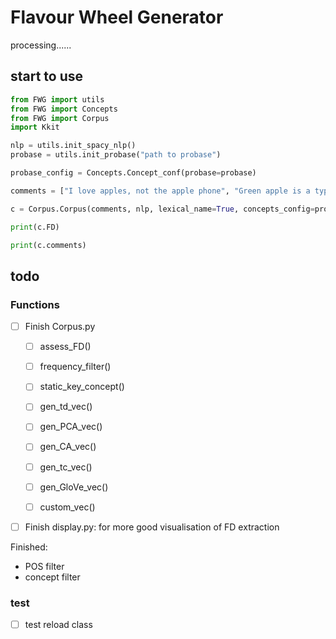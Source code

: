 # Flavour Wheel Generator

processing......

## start to use

```python
from FWG import utils
from FWG import Concepts
from FWG import Corpus
import Kkit

nlp = utils.init_spacy_nlp()
probase = utils.init_probase("path to probase")

probase_config = Concepts.Concept_conf(probase=probase)

comments = ["I love apples, not the apple phone", "Green apple is a type of apple", "Apple is a kind of fuits, I like apple, I love apple"]

c = Corpus.Corpus(comments, nlp, lexical_name=True, concepts_config=probase_config)

print(c.FD)

print(c.comments)
```

## todo

### Functions

- [ ] Finish Corpus.py

  - [ ] assess_FD()

  - [ ] frequency_filter()

  - [ ] static_key_concept()

  - [ ] gen_td_vec()

  - [ ] gen_PCA_vec()

  - [ ] gen_CA_vec()

  - [ ] gen_tc_vec()

  - [ ] gen_GloVe_vec()

  - [ ] custom_vec()

- [ ] Finish display.py: for more good visualisation of FD extraction

Finished:

- POS filter
- concept filter

### test

- [ ] test reload class